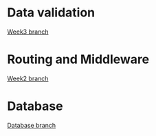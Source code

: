 # Data validation
[Week3 branch](https://github.com/jopakka/bcwt-assignments/tree/week3)

# Routing and Middleware
[Week2 branch](https://github.com/jopakka/bcwt-assignments/tree/week2)

# Database
[Database branch](https://github.com/jopakka/bcwt-assignments/tree/database)
